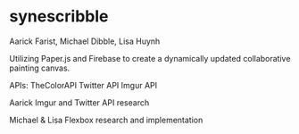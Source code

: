 # synescribble
Aarick Farist, Michael Dibble, Lisa Huynh

Utilizing Paper.js and Firebase to create a dynamically updated collaborative painting canvas.

APIs:
TheColorAPI
Twitter API
Imgur API

Aarick
Imgur and Twitter API research

Michael & Lisa
Flexbox research and implementation

